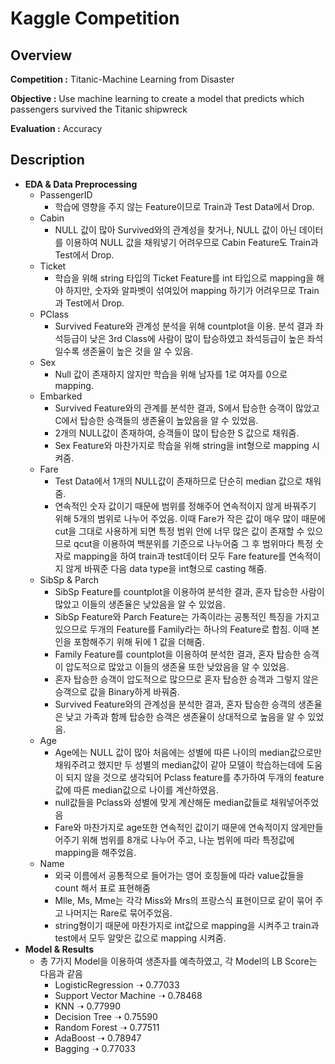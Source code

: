# Kaggle Competition
## Overview
**Competition :** Titanic-Machine Learning from Disaster

**Objective :** Use machine learning to create a model that predicts which passengers survived the Titanic shipwreck

**Evaluation :** Accuracy
## Description
+ **EDA & Data Preprocessing**
  + PassengerID
     + 학습에 영향을 주지 않는 Feature이므로 Train과 Test Data에서 Drop.
  + Cabin
    + NULL 값이 많아 Survived와의 관계성을 찾거나, NULL 값이 아닌 데이터를 이용하여 NULL 값을 채워넣기 어려우므로 Cabin Feature도 Train과 Test에서 Drop.
  + Ticket
    + 학습을 위해 string 타입의 Ticket Feature를 int 타입으로 mapping을 해야 하지만, 숫자와 알파벳이 섞여있어 mapping 하기가 어려우므로 Train과 Test에서 Drop.
  + PClass
    +  Survived Feature와 관계성 분석을 위해 countplot을 이용. 분석 결과 좌석등급이 낮은 3rd Class에 사람이 많이 탑승하였고 좌석등급이 높은 좌석일수록 생존율이 높은 것을 알 수 있음.
  + Sex  
    + Null 값이 존재하지 않지만 학습을 위해 남자를 1로 여자를 0으로 mapping.
  + Embarked
    + Survived Feature와의 관계를 분석한 결과, S에서 탑승한 승객이 많았고 C에서 탑승한 승객들의 생존율이 높았음을 알 수 있었음. 
    + 2개의 NULL값이 존재하여, 승객들이 많이 탑승한 S 값으로 채워줌.
    + Sex Feature와 마찬가지로 학습을 위해 string을 int형으로 mapping 시켜줌.
  + Fare
    + Test Data에서 1개의 NULL값이 존재하므로 단순히 median 값으로 채워줌. 
    + 연속적인 숫자 값이기 때문에 범위를 정해주어 연속적이지 않게 바꿔주기 위해 5개의 범위로 나누어 주었음. 이때 Fare가 작은 값이 매우 많이 때문에 cut을 그대로 사용하게 되면 특정 범위 안에 너무 많은 값이 존재할 수 있으므로 qcut을 이용하여 백분위를 기준으로 나누어줌 그 후 범위마다 특정 숫자로 mapping을 하여 train과 test데이터 모두 Fare feature를 연속적이지 않게 바꿔준 다음 data type을 int형으로 casting 해줌.
  + SibSp & Parch
    + SibSp Feature를 countplot을 이용하여 분석한 결과, 혼자 탑승한 사람이 많았고 이들의 생존율은 낮았음을 알 수 있었음.
    + SibSp Feature와 Parch Feature는 가족이라는 공통적인 특징을 가지고 있으므로 두개의 Feature를 Family라는 하나의 Feature로 합침. 이때 본인을 포함해주기 위해 뒤에 1 값을 더해줌.
    + Family Feature를 countplot을 이용하여 분석한 결과, 혼자 탑승한 승객이 압도적으로 많았고 이들의 생존율 또한 낮았음을 알 수 있었음.
    + 혼자 탑승한 승객이 압도적으로 많으므로 혼자 탑승한 승객과 그렇지 않은 승객으로 값을 Binary하게 바꿔줌.
    + Survived Feature와의 관계성을 분석한 결과, 혼자 탑승한 승객의 생존율은 낮고 가족과 함께 탑승한 승객은 생존율이 상대적으로 높음을 알 수 있었음.
  + Age
    + Age에는 NULL 값이 많아 처음에는 성별에 따른 나이의 median값으로만 채워주려고 했지만 두 성별의 median값이 같아 모델이 학습하는데에 도움이 되지 않을 것으로 생각되어 Pclass feature를 추가하여 두개의 feature 값에 따른 median값으로 나이를 계산하였음.
    + null값들을 Pclass와 성별에 맞게 계산해둔 median값들로 채워넣어주었음
    + Fare와 마찬가지로 age또한 연속적인 값이기 때문에 연속적이지 않게만들어주기 위해 범위를 8개로 나누어 주고, 나눈 범위에 따라 특정값에 mapping을 해주었음.
  + Name
    + 외국 이름에서 공통적으로 들어가는 영어 호칭들에 따라 value값들을 count 해서 표로 표현해줌
    + Mlle, Ms, Mme는 각각 Miss와 Mrs의 프랑스식 표현이므로 같이 묶어 주고 나머지는 Rare로 묶어주었음.
    + string형이기 때문에 마찬가지로 int값으로 mapping을 시켜주고 train과 test에서 모두 알맞은 값으로 mapping 시켜줌.
+ **Model & Results**
  + 총 7가지 Model을 이용하여 생존자를 예측하였고, 각 Model의 LB Score는 다음과 같음
    + LogisticRegression  ➝  0.77033
    + Support Vector Machine ➝ 0.78468
    + KNN ➝ 0.77990
    + Decision Tree ➝ 0.75590
    + Random Forest ➝ 0.77511
    + AdaBoost ➝ 0.78947
    + Bagging ➝ 0.77033
